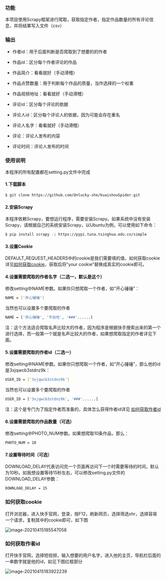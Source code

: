 ### 功能

本项目使用Scrapy框架进行爬取，获取指定作者，指定作品数量的所有评论信息，并将结果写入文件（csv）

### 输出

- 作者id：用于后面判断是否爬取到了想要的的作者

- 作品id：区分每个作者评论的作品

- 作品简介：看看就好（手动滑稽）

- 作品点赞数量：用于判断每个作品的质量，当作选择的一个权重

- 作品视频地址：看看就好（手动滑稽）

- 评论id：区分每个评论的依据

- 评论人id：区分每个评论人的依据，因为可能会存在重名

- 评论人名字：看看就好（手动滑稽）

- 评论：评论人发布的内容

- 评论时间：评论人发布的时间


### 使用说明

本程序的所有配置都在setting.py文件中完成

#### **1.下载脚本**

```bash
$ git clone https://github.com/Unlucky-she/kuaishouSpider.git
```

#### **2.安装Scrapy**

本程序依赖Scrapy，要想运行程序，需要安装Scrapy。如果系统中没有安装Scrapy，请根据自己的系统安装Scrapy，以Ubuntu为例，可以使用如下命令：

```bash
$ pip install scrapy -i https://pypi.tuna.tsinghua.edu.cn/simple
```

#### 3.设置Cookie

DEFAULT_REQUEST_HEADERS中的cookie是我们需要填的值，如何获取cookie详见[如何获取cookie](#如何获取cookie)，获取后将"your cookie"替换成真实的cookie即可。

#### 4.设置需要爬取的作者名字（二选一，默认是这个）

修改setting中NAME参数。如果你只想爬取一个作者，如“开心锤锤”：

```bash
NAME = ['开心锤锤']
```

当然也可以设置多个要爬取的作者

```bash
NAME = ['开心锤锤', '不白吃', '###'......]
```

注：这个方法适合爬取名声比较大的作者，因为程序是根据快手搜索出来的第一个进行选择，而一般第一个就是名声比较大的作者，如果想爬取指定的作者详见下面。

#### 5.设置需要爬取的作者id（二选一）

修改setting中NAME参数。如果你只想爬取一个作者，如“开心锤锤”，那么他的id是3xjqwcb3stdnz9k：

```bash
USER_ID = ['3xjqwcb3stdnz9k']
```

当然也可以设置多个要爬取的作者

```bash
USER_ID = ['3xjqwcb3stdnz9k', '###'......]
```

注：这个是专门为了指定作者而准备的，具体怎么获得作者id详见 [如何获取作者id](#如何获取作者id)

#### 6.设置需要爬取的作品数量（可选）

修改setting中PHOTO_NUM参数。如果想爬取10条作品，那么：

```bash
PHOTO_NUM = 10
```

#### 7.设置等待时间（可选）

DOWNLOAD_DELAY代表访问完一个页面再访问下一个时需要等待的时间，默认为10秒。如我想设置等待15秒左右，可以修改setting.py文件的DOWNLOAD_DELAY参数：

```bash
DOWNLOAD_DELAY = 15
```

### 如何获取cookie

打开浏览器，进入快手官网，登录，按F12，刷新网页，选择筛选xhr，选择容易一个请求，复制其中的cookie即可，如下图

![image-20210415185547058](C:\Users\SJ\AppData\Roaming\Typora\typora-user-images\image-20210415185547058.png)



### 如何获取作者id

打开快手官网，选择短视频，输入想要的用户名字，进入他的主页，导航栏后面的一串数字就是他的id，如见下图红框部分

![image-20210415183922239](C:\Users\SJ\AppData\Roaming\Typora\typora-user-images\image-20210415183922239.png)